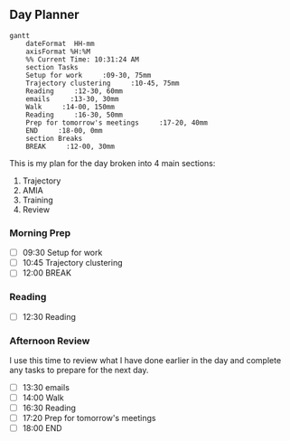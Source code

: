 ## Day Planner
```mermaid
gantt
    dateFormat  HH-mm
    axisFormat %H:%M
    %% Current Time: 10:31:24 AM
    section Tasks
    Setup for work     :09-30, 75mm
    Trajectory clustering     :10-45, 75mm
    Reading     :12-30, 60mm
    emails     :13-30, 30mm
    Walk     :14-00, 150mm
    Reading     :16-30, 50mm
    Prep for tomorrow's meetings     :17-20, 40mm
    END     :18-00, 0mm
    section Breaks
    BREAK     :12-00, 30mm
```

This is my plan for the day broken into 4 main sections:
1. Trajectory
2. AMIA
3. Training
4. Review
### Morning Prep

- [ ] 09:30 Setup for work
- [ ] 10:45 Trajectory clustering
- [ ] 12:00 BREAK

### Reading

- [ ] 12:30 Reading

### Afternoon Review

I use this time to review what I have done earlier in the day and complete any tasks to prepare for the next day.

- [ ] 13:30 emails
- [ ] 14:00 Walk
- [ ] 16:30 Reading
- [ ] 17:20 Prep for tomorrow's meetings
- [ ] 18:00 END